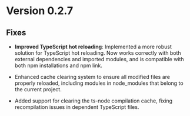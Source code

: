 # Version 0.2.7

## Fixes

- **Improved TypeScript hot reloading**: Implemented a more robust solution for TypeScript hot reloading. Now works correctly with both external dependencies and imported modules, and is compatible with both npm installations and npm link.

- Enhanced cache clearing system to ensure all modified files are properly reloaded, including modules in node_modules that belong to the current project.

- Added support for clearing the ts-node compilation cache, fixing recompilation issues in dependent TypeScript files.